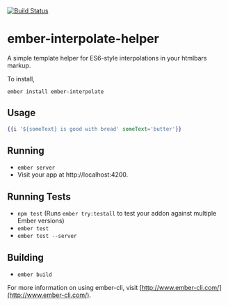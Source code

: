 [![Build Status](https://travis-ci.org/LocusEnergy/ember-interpolate-helper.svg?branch=master)](https://travis-ci.org/LocusEnergy/ember-interpolate-helper)

# ember-interpolate-helper

A simple template helper for ES6-style interpolations in your htmlbars markup.

To install,

`ember install ember-interpolate`

## Usage

```hbs
{{i '${someText} is good with bread' someText='butter'}}
```

## Running

* `ember server`
* Visit your app at http://localhost:4200.

## Running Tests

* `npm test` (Runs `ember try:testall` to test your addon against multiple Ember versions)
* `ember test`
* `ember test --server`

## Building

* `ember build`

For more information on using ember-cli, visit [http://www.ember-cli.com/](http://www.ember-cli.com/).
